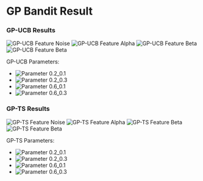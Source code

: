 # GP Bandit Result

### GP-UCB Results

![GP-UCB Feature Noise](https://github.com/taikicoco/gaussian_process_bandit/blob/main/work/bandit/results/img/gp-ucb-feature_noise.png)
![GP-UCB Feature Alpha](https://github.com/taikicoco/gaussian_process_bandit/blob/main/work/bandit/results/img/gp-ucb-feature_alpha.png)
![GP-UCB Feature Beta](https://github.com/taikicoco/gaussian_process_bandit/blob/main/work/bandit/results/img/gp-ucb-feature_beta.png)
![GP-UCB Feature Beta](https://github.com/taikicoco/gaussian_process_bandit/blob/main/work/bandit/results/img/gp-ucb-feature_gp_me.png)

GP-UCB Parameters:
- ![Parameter 0.2_0.1](https://github.com/taikicoco/gaussian_process_bandit/blob/main/work/bandit/results/img/gp-ucb_parameter_0.2_0.1.png)
- ![Parameter 0.2_0.3](https://github.com/taikicoco/gaussian_process_bandit/blob/main/work/bandit/results/img/gp-ucb_parameter_0.2_0.3.png)
- ![Parameter 0.6_0.1](https://github.com/taikicoco/gaussian_process_bandit/blob/main/work/bandit/results/img/gp-ucb_parameter_0.6_0.1.png)
- ![Parameter 0.6_0.3](https://github.com/taikicoco/gaussian_process_bandit/blob/main/work/bandit/results/img/gp-ucb_parameter_0.6_0.3.png)

### GP-TS Results

![GP-TS Feature Noise](https://github.com/taikicoco/gaussian_process_bandit/blob/main/work/bandit/results/img/gp-ts-feature_noise.png)
![GP-TS Feature Alpha](https://github.com/taikicoco/gaussian_process_bandit/blob/main/work/bandit/results/img/gp-ts-feature_alpha.png)
![GP-TS Feature Beta](https://github.com/taikicoco/gaussian_process_bandit/blob/main/work/bandit/results/img/gp-ts-feature_beta.png)
![GP-TS Feature Beta](https://github.com/taikicoco/gaussian_process_bandit/blob/main/work/bandit/results/img/gp-ts-feature_gp_me.png)

GP-TS Parameters:
- ![Parameter 0.2_0.1](https://github.com/taikicoco/gaussian_process_bandit/blob/main/work/bandit/results/img/gp-ts_parameter_0.2_0.1.png)
- ![Parameter 0.2_0.3](https://github.com/taikicoco/gaussian_process_bandit/blob/main/work/bandit/results/img/gp-ts_parameter_0.2_0.3.png)
- ![Parameter 0.6_0.1](https://github.com/taikicoco/gaussian_process_bandit/blob/main/work/bandit/results/img/gp-ts_parameter_0.6_0.1.png)
- ![Parameter 0.6_0.3](https://github.com/taikicoco/gaussian_process_bandit/blob/main/work/bandit/results/img/gp-ts_parameter_0.6_0.3.png)
